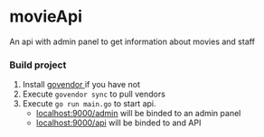 # movieApi
An api with admin panel to get information about movies and staff

### Build project
 1. Install [govendor ](https://github.com/kardianos/govendor)if you have not
 2. Execute `govendor sync` to pull vendors
 3. Execute `go run main.go` to start api.
    * [localhost:9000/admin](http://localhost:9000/admin) will be binded to an admin panel
    * [localhost:9000/api](localhost:9000/api) will be binded to and API